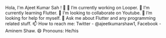 Hola, I'm Ajeet Kumar Sah ! 👋
🔭 I’m currently working on Looper.
🌱 I’m currently learning Flutter.
👯 I’m looking to collaborate on Youtube.
🤔 I’m looking for help for myself.
💬 Ask me about Flutter and any programming related stuff.
📫 How to reach me: Twitter - @ajeetkumarshaw1, Facebook - Aminem Shaw.
😄 Pronouns: He/his
